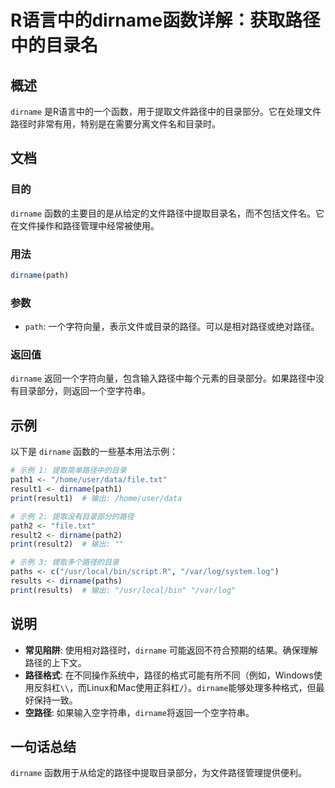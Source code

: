 <!--
Meta Description: # R语言中的dirname函数详解：获取路径中的目录名 ## 概述 `dirname` 是R语言中的一个函数，用于提取文件路径中的目录部分。它在处理文件路径时非常有用，特别是在需要分离文件名和目录时。 ## 文档 ### 目的 `dirname` 函数的主要目的是从给定的文件路径中提取目录名，而不...
Meta Keywords: dirname, print, log, path, path1
-->

# R语言中的dirname函数详解：获取路径中的目录名

## 概述
`dirname` 是R语言中的一个函数，用于提取文件路径中的目录部分。它在处理文件路径时非常有用，特别是在需要分离文件名和目录时。

## 文档
### 目的
`dirname` 函数的主要目的是从给定的文件路径中提取目录名，而不包括文件名。它在文件操作和路径管理中经常被使用。

### 用法
```R
dirname(path)
```

### 参数
- `path`: 一个字符向量，表示文件或目录的路径。可以是相对路径或绝对路径。

### 返回值
`dirname` 返回一个字符向量，包含输入路径中每个元素的目录部分。如果路径中没有目录部分，则返回一个空字符串。

## 示例
以下是 `dirname` 函数的一些基本用法示例：

```R
# 示例 1: 提取简单路径中的目录
path1 <- "/home/user/data/file.txt"
result1 <- dirname(path1)
print(result1)  # 输出: /home/user/data

# 示例 2: 提取没有目录部分的路径
path2 <- "file.txt"
result2 <- dirname(path2)
print(result2)  # 输出: ""

# 示例 3: 提取多个路径的目录
paths <- c("/usr/local/bin/script.R", "/var/log/system.log")
results <- dirname(paths)
print(results)  # 输出: "/usr/local/bin" "/var/log"
```

## 说明
- **常见陷阱**: 使用相对路径时，`dirname` 可能返回不符合预期的结果。确保理解路径的上下文。
- **路径格式**: 在不同操作系统中，路径的格式可能有所不同（例如，Windows使用反斜杠`\\`，而Linux和Mac使用正斜杠`/`）。`dirname`能够处理多种格式，但最好保持一致。
- **空路径**: 如果输入空字符串，`dirname`将返回一个空字符串。

## 一句话总结
`dirname` 函数用于从给定的路径中提取目录部分，为文件路径管理提供便利。